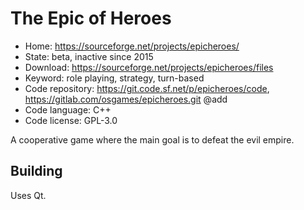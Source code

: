 # The Epic of Heroes

- Home: https://sourceforge.net/projects/epicheroes/
- State: beta, inactive since 2015
- Download: https://sourceforge.net/projects/epicheroes/files
- Keyword: role playing, strategy, turn-based
- Code repository: https://git.code.sf.net/p/epicheroes/code, https://gitlab.com/osgames/epicheroes.git @add
- Code language: C++
- Code license: GPL-3.0

A cooperative game where the main goal is to defeat the evil empire.

## Building

Uses Qt.
